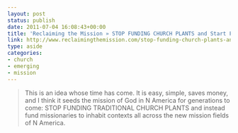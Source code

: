 ```yaml
---
layout: post
status: publish
date: 2011-07-04 16:08:43+00:00
title: 'Reclaiming the Mission » STOP FUNDING CHURCH PLANTS and Start Funding Missionaries: A Plea to Denominations'
link: http://www.reclaimingthemission.com/stop-funding-church-plants-and-start-funding-missionaries-a-plea-to-denominations/
type: aside
categories:
- church
- emerging
- mission
---
```


> This is an idea whose time has come. It is easy, simple, saves money, and I think it seeds the mission of God in N America for generations to come: STOP FUNDING TRADITIONAL CHURCH PLANTS and instead fund missionaries to inhabit contexts all across the new mission fields of N America.
